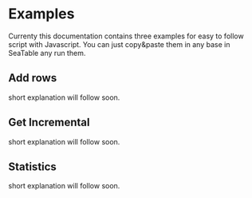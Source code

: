 # Examples

Currenty this documentation contains three examples for easy to follow script with Javascript. You can just copy&paste them in any base in SeaTable any run them.

## Add rows

short explanation will follow soon.

## Get Incremental

short explanation will follow soon.

## Statistics

short explanation will follow soon.
